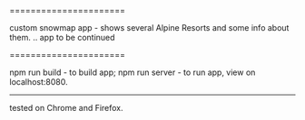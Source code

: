 ======================

custom snowmap app - shows several Alpine Resorts and some info about them.
.. app to be continued

======================

npm run build - to build app;
npm run server - to run app, view on localhost:8080.

----------------------
tested on Chrome and Firefox.
